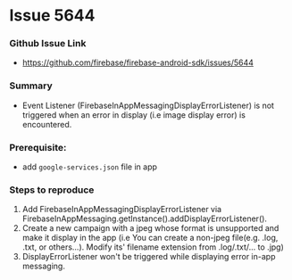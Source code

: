 # Issue 5644
### Github Issue Link
- https://github.com/firebase/firebase-android-sdk/issues/5644

### Summary
- Event Listener (FirebaseInAppMessagingDisplayErrorListener) is not triggered when an error in display (i.e image display error) is encountered.
  
### Prerequisite:
- add `google-services.json` file in app

### Steps to reproduce
1. Add FirebaseInAppMessagingDisplayErrorListener via FirebaseInAppMessaging.getInstance().addDisplayErrorListener().
1. Create a new campaign with a jpeg whose format is unsupported and make it display in the app (i.e You can create a non-jpeg file(e.g. .log, .txt, or others...). Modify its' filename extension from .log/.txt/... to .jpg)
1. DisplayErrorListener won't be triggered while displaying error in-app messaging.
